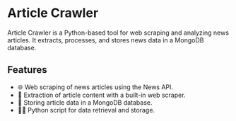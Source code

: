 # Article Crawler

Article Crawler is a Python-based tool for web scraping and analyzing news articles. It extracts, processes, and stores news data in a MongoDB database.

## Features

- 🌐 Web scraping of news articles using the News API.
- 📝 Extraction of article content with a built-in web scraper.
- 🫙 Storing article data in a MongoDB database.
- 🧑‍💻 Python script for data retrieval and storage.
